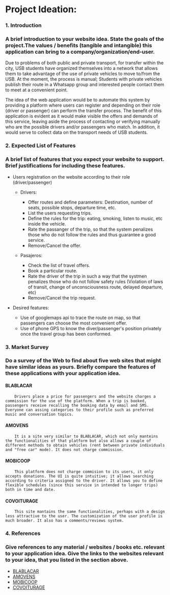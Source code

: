 Project Ideation:
=================
### 1. Introduction
   ### A brief introduction to your website idea. State the goals of the project.The values / benefits (tangible and intangible) this application can bring to a company/organization/end-user.

   Due to problems of both public and private transport, for transfer within the city, USB students have organized themselves into a network that allows them to take advantage of the use of private vehicles to move to/from the USB. At the moment, the process is manual; Students with private vehicles publish their route in a Whatsapp group and interested people contact them to meet at a convenient point.

   The idea of the web application would be to automate this system by providing a platform where users can register and depending on their role (driver or passenger) can perform the transfer process. The benefit of this application is evident as it would make visible the offers and demands of this service, leaving aside the process of contacting or verifying manually who are the possible drivers and/or passengers who match. In addition, it would serve to collect data on the transport needs of USB students.

### 2. Expected List of Features
   ### A brief list of features that you expect your website to support. Brief justifications for including these features.

   - Users registration on the website according to their role (driver/passenger)

     - Drivers:

       - Offer routes and define parameters: Destination, number of seats, possible stops, departure time, etc.
       - List the users requesting trips.
       - Define the rules for the trip: eating, smoking, listen to music, etc inside the vehicle.
       - Rate the passanger of the trip, so that the system penalizes those who do not follow the rules and thus guarantee a good service.
       - Remove/Cancel the offer.

     - Pasajeros:

       - Check the list of travel offers.
       - Book a particular route.
       - Rate the driver of the trip in such a way that the systmen penalizes those who do not follow safety rules (Violation of laws of transit, change of unconsciousness route, delayed departure, etc)
       - Remove/Cancel the trip request.


   - Desired features:

     - Use of googlemaps api to trace the route on map, so that passengers can choose the most convenient offer.
     - Use of phone GPS to know the diver/passenger's position privately once the travel group has been conformed.

### 3. Market Survey
   ### Do a survey of the Web to find about five web sites that might have similar ideas as yours. Briefly compare the features of these applications with your application idea.

   #### BLABLACAR
        Drivers place a price for passengers and the website charges a commission for the use of the platform. When a trip is booked, passengers receive recalling the booking data by email and SMS. Everyone can assing categories to their profile such as preferred music and conversation topics.

   #### AMOVENS
        It is a site very similar to BLABLACAR, which not only manteins the functionalities of that platform but also allows a couple of different methods to obtain vehicles (rent between private individuals and "free car" mode). It does not charge commission.

   #### MOBICOOP
        This platform does not charge commision to its users, it only accepts donations. The UI is quite intuitive; it allows searching according to criteria assigned to the driver. It allows you to define flexible schedules (since this service in intended to longer trips) both in time and date.

   #### COVOITURAGE
        This site mantains the same functionalities, perhaps with a design less attractive to the user. The customization of the user profile is much broader. It also has a comments/reviews system. 

### 4. References
   ### Give references to any material / websites / books etc. relevant to your application idea. Give the links to the websites relevant to your idea, that you listed in the section above.

   * [BLABLACAR](https://www.blablacar.es/)
   * [AMOVENS](https://amovens.com/)
   * [MOBICOOP](https://www.mobicoop.fr/)
   * [COVOITURAGE](https://www.covoiturage.ca/)
